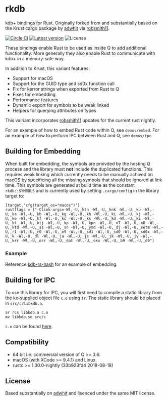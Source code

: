 # rkdb

kdb+ bindings for Rust. Originally forked from and substantially based on the Krust cargo package by [adwhit](https://github.com/adwhit/krust) via [robsmith11](https://github.com/robsmith11/krust).

[![Circle CI](https://img.shields.io/circleci/project/redsift/rkdb.svg?logo=circleci)](https://circleci.com/gh/redsift/rkdb)
[![Latest version](https://img.shields.io/crates/v/rkdb.svg)](https://crates.io/crates/rkdb)
![License](https://img.shields.io/crates/l/rkdb.svg)

These bindings enable Rust to be used as inside Q to add additional functionality.
More generally they also enable Rust to communicate with kdb+ in a memory-safe way.

In addition to Krust, this variant features:
- Support for macOS
- Support for the GUID type and sd0x function call
- Fix for kerror strings when exported from Rust to Q
- Fixes for embedding
- Performance features
- Dynamic export for symbols to be weak linked
- Helpers for querying attributes on types

This vairiant incorporates [robsmith11](https://github.com/robsmith11/krust) updates for the current rust nightly.

For an example of how to embed Rust code within Q, see `demos/embed`.
For an example of how to perform IPC between Rust and Q, see `demos/ipc`.

## Building for Embedding

When built for embedding, the symbols are proivded by the hosting Q process and the library must **not** include the duplicated functions. This requires weak linking which currently needs to be manually achived on macOS by specificing all the missing symbols that should be ignored at link time. This symbols are generated at build time as the constant `rkdb::SYMBOLS` and is currently used by setting `.cargo/config` in the library target to:

```
[target.'cfg(target_os="macos")']
rustflags = ["-Clink-args=-Wl,-U,_ktn -Wl,-U,_knk -Wl,-U,_ku -Wl,-U,_ka -Wl,-U,_kb -Wl,-U,_kg -Wl,-U,_kh -Wl,-U,_ki -Wl,-U,_kj -Wl,-U,_ke -Wl,-U,_kf -Wl,-U,_kc -Wl,-U,_ks -Wl,-U,_kd -Wl,-U,_kz -Wl,-U,_kt -Wl,-U,_ktj -Wl,-U,_kp -Wl,-U,_kpn -Wl,-U,_xT -Wl,-U,_xD -Wl,-U,_ktd -Wl,-U,_ss -Wl,-U,_sn -Wl,-U,_ymd -Wl,-U,_dj -Wl,-U,_setm -Wl,-U,_r1 -Wl,-U,_r0 -Wl,-U,_m9 -Wl,-U,_sd1 -Wl,-U,_sd0 -Wl,-U,_sd0x -Wl,-U,_k -Wl,-U,_dl -Wl,-U,_ja -Wl,-U,_js -Wl,-U,_jk -Wl,-U,_jv -Wl,-U,_krr -Wl,-U,_orr -Wl,-U,_dot -Wl,-U,_okx -Wl,-U,_b9 -Wl,-U,_d9"]

```
### Example

Reference [kdb-rs-hash](https://github.com/redsift/kdb-rs-hash) for an example of embedding.

## Building for IPC

To use this library for IPC, you will first need to
compile a static library from the kx-supplied object file `c.o` using `ar`. 
The static library should be placed in `src/c/libkdb.a`.

```
ar rcs libkdb.a c.o
mv libkdb.so src/c
```

`c.o` can be found [here](http://code.kx.com/wsvn/code).

## Compatibility

- 64 bit i.e. commercial version of Q >= 3.6.
- macOS (with XCode >=  9.4.1) and Linux.
- rustc >= 1.30.0-nightly (33b923fd4 2018-08-18)

## License

Based substantially on [adwhit](https://github.com/adwhit/krust) and lisenced under the same MIT license.
